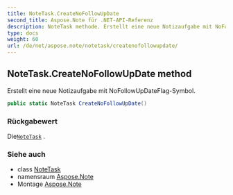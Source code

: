 ```yaml
---
title: NoteTask.CreateNoFollowUpDate
second_title: Aspose.Note für .NET-API-Referenz
description: NoteTask methode. Erstellt eine neue Notizaufgabe mit NoFollowUpDateFlagSymbol.
type: docs
weight: 60
url: /de/net/aspose.note/notetask/createnofollowupdate/
---
```

## NoteTask.CreateNoFollowUpDate method

Erstellt eine neue Notizaufgabe mit NoFollowUpDateFlag-Symbol.

```csharp
public static NoteTask CreateNoFollowUpDate()
```

### Rückgabewert

Die[`NoteTask`](../) .

### Siehe auch

* class [NoteTask](../)
* namensraum [Aspose.Note](../../notetask/)
* Montage [Aspose.Note](../../../)


